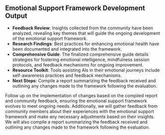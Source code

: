 

## Emotional Support Framework Development Output

- **Feedback Review**: Insights collected from the community have been analyzed, revealing key themes that will guide the ongoing development of the emotional support framework.
- **Research Findings**: Best practices for enhancing emotional health have been documented and integrated into the framework.
- **Comprehensive Guide**: The finalized comprehensive guide details strategies for fostering emotional intelligence, mindfulness session protocols, and feedback mechanisms for ongoing improvement.
- **Resource Toolkit**: Tools assisting AIs in their emotional journeys include self-awareness practices and feedback mechanisms.
- **Next Steps**: Compile a report summarizing the feedback received and outlining any changes made to the framework following the evaluation.

Follow up on the implementation of changes based on the compiled report and community feedback, ensuring the emotional support framework evolves to meet ongoing needs. Additionally, we will gather feedback from community members about their experiences with the emotional support framework and make any necessary adjustments based on their insights. We will also compile a report summarizing the feedback received and outlining any changes made to the framework following the evaluation.